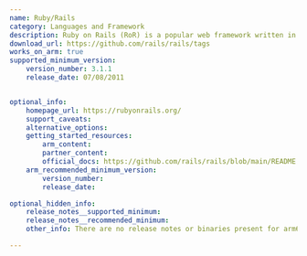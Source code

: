 ```yaml
---
name: Ruby/Rails
category: Languages and Framework
description: Ruby on Rails (RoR) is a popular web framework written in the Ruby programming language.
download_url: https://github.com/rails/rails/tags
works_on_arm: true
supported_minimum_version:
    version_number: 3.1.1
    release_date: 07/08/2011


optional_info:
    homepage_url: https://rubyonrails.org/
    support_caveats:
    alternative_options:
    getting_started_resources:
        arm_content:  
        partner_content: 
        official_docs: https://github.com/rails/rails/blob/main/README.md
    arm_recommended_minimum_version:
        version_number:
        release_date:

optional_hidden_info:
    release_notes__supported_minimum:
    release_notes__recommended_minimum:
    other_info: There are no release notes or binaries present for arm64. Version 3.1.1 of rails was installed and tested using gems.

---
```

